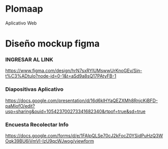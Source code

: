 # Plomaap
  Aplicativo Web
  
# Diseño mockup figma #

### INGRESAR AL LINK ###
https://www.figma.com/design/hrN7sxRYlUMswwUrKnoGEv/Sin-t%C3%ADtulo?node-id=0-1&t=aSd9a8sQ17PAtyFB-1

### Diapositivas Aplicativo ###
https://docs.google.com/presentation/d/16d6klHYaQEZXMh8RnjcKjBFD-paMiofO/edit?usp=sharing&ouid=105423700273341682340&rtpof=true&sd=true

### Encuesta Recolectar Info ###
https://docs.google.com/forms/d/e/1FAIpQLSe70cJ2kFocZ0YSidPuHzQ3WOqk39BU6iVmVI-IzU9qcWJwog/viewform
